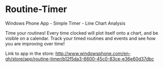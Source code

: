 Routine-Timer
=============

Windows Phone App - Simple Timer - Line Chart Analysis

Time your routines! Every time clocked will plot itself onto a chart, and be visible on a calendar. Track your timed routines and events and see how you are improving over time!

Link to app in the store: http://www.windowsphone.com/en-gh/store/app/routine-timer/b12f5da3-6600-45c0-83ce-e36e60d37dbc
